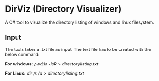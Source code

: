 # DirViz (Directory Visualizer)

A C# tool to visualize the directory listing of windows and linux filesystem.

Input
------
The tools takes a .txt file as input. The text file has to be created with the below command:

**For windows:**  *pwd;ls -laR > directorylisting.txt*

**For Linux:**     *dir /s /a > directorylisting.txt*

